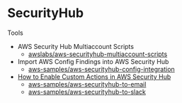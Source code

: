 # SecurityHub

Tools
- AWS Security Hub Multiaccount Scripts
  - [awslabs/aws-securityhub-multiaccount-scripts](https://github.com/awslabs/aws-securityhub-multiaccount-scripts)
- Import AWS Config Findings into AWS Security Hub
  - [aws-samples/aws-securityhub-config-integration](https://github.com/aws-samples/aws-securityhub-config-integration)
- [How to Enable Custom Actions in AWS Security Hub](https://aws.amazon.com/blogs/apn/how-to-enable-custom-actions-in-aws-security-hub/)
  - [aws-samples/aws-securityhub-to-email](https://github.com/aws-samples/aws-securityhub-to-email)
  - [aws-samples/aws-securityhub-to-slack](https://github.com/aws-samples/aws-securityhub-to-slack)
